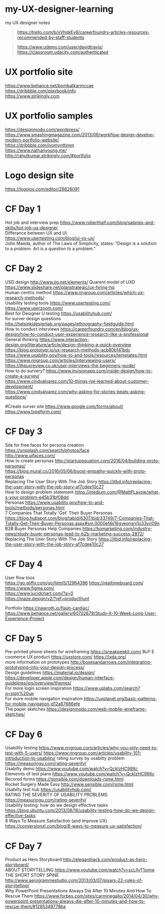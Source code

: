 # my-UX-designer-learning
my UX designer notes
>https://trello.com/b/xVhqkEy8/careerfoundry-articles-resources-recommended-by-staff-students

> https://www.udemy.com/user/davidtravis/  
> https://classroom.udacity.com/authenticated  
# UX portfolio site
 https://www.behance.net/bombatkarmccae  
 https://dribbble.com/playbook/info  
 https://www.strikingly.com
 # UX portfolio samples
 https://designmodo.com/wordpress/
 https://www.smashingmagazine.com/2013/06/workflow-design-develop-modern-portfolio-website/  
 https://dribbble.com/ivomynttinen  
 https://www.nathanyoung.me/  
 http://rahulkumar.strikingly.com/#portfolio  
# Logo design site 
 https://logojoy.com/editor/26826091  

# CF Day 1
 Hot job and interview prep
 https://www.roberthalf.com/blog/salaries-and-skills/hot-job-ux-designer  
 Differance between UX and UI  
 https://www.usertesting.com/blog/ui-vs-ux/  
 John Maeda, author of The Laws of Simplicity, states: “Design is a solution to a problem. Art is a question to a problem.” 
 # CF Day 2
 USD design  http://www.jjg.net/elements/
 Quarent model of UXD  https://www.slideshare.net/planstrategic/ux-hiring-hq  
 Human centric method https://www.nngroup.com/articles/which-ux-research-methods/  
 Usability testing tools   https://www.usertesting.com/   
 https://www.userzoom.com/    
Best for Designer U testing   https://usabilityhub.com/    
for surver design questions  http://helsinkidesignlab.org/pages/ethnography-fieldguide.html  
How to conduct interviews   https://careerfoundry.com/en/blog/ux-design/how-to-conduct-user-experience-research-like-a-professional  
General thinking  https://www.interaction-design.org/literature/article/design-thinking-a-quick-overview  
https://blog.prototypr.io/ux-research-methods-acb80b141bdc  
https://www.usability.gov/how-to-and-tools/resources/templates.html  
https://www.nngroup.com/articles/interviewing-users/  
https://theuxreview.co.uk/user-interviews-the-beginners-guide/    
How to do survery?
https://www.invisionapp.com/inside-design/how-to-create-a-survey/    
https://www.cindyalvarez.com/10-things-ive-learned-about-customer-development/  
https://www.cindyalvarez.com/why-asking-for-stories-beats-asking-questions/

#Create surver site  https://www.google.com/forms/about/  
https://www.typeform.com/   

# CF Day 3
Site for free faces for persona creation   https://unsplash.com/search/photos/face    
http://www.uifaces.com/  
How to create personas  http://startupequation.com/2016/04/building-proto-personas/    
https://blog.mural.co/2016/05/06/boost-empathy-quickly-with-proto-personas    
Replacing The User Story With The Job Story  https://jtbd.info/replacing-the-user-story-with-the-job-story-af7cdee10c27    
How to design problem statement  https://medium.com/@MattPLavoie/what-s-your-problem-e45b31bf08dd    
Personas  https://www.usability.gov/how-to-and-tools/methods/personas.html    
7 Companies That Totally 'Get' Their Buyer Personas  https://blog.hubspot.com/blog/tabid/6307/bid/33749/7-Companies-That-Totally-Get-Their-Buyer-Personas.aspx#sm.0000ef4ij16gveonsni1o33yri09n    
B2B Buyer Personas Help Companies   https://komarketing.com/industry-news/study-buyer-personas-lead-to-b2b-marketing-success-2872/   
Replacing The User Story With The Job Story  https://jtbd.info/replacing-the-user-story-with-the-job-story-af7cdee10c27    

# CF Day 4
User flow toos  
https://go.gliffy.com/go/html5/12964396
https://realtimeboard.com/  
https://www.figma.com/  
https://www.lucidchart.com/?a=0  
https://maze.design/v2/?ref=producthunt

Portfolio  https://nawroth.io/flash-cardiac/   
https://www.behance.net/gallery/60702679/Study-It-10-Week-Long-User-Experience-Project  

# CF Day 5 
Pre-printed phone sheets for wireframing  https://sneakpeekit.com/
BuY E coomerce UX product  https://uxstore.com/ 
 https://ixda.org/  
 more information on prototypes http://boxesandarrows.com/integrating-prototyping-into-your-design-process/  
 Design guidelines  https://material.io/design/  https://developer.apple.com/design/human-interface-guidelines/ios/overview/themes/  
 For more login screen inspiration  https://www.uplabs.com/search?q=sign%20up  
 For more mobile navigation inspiration  https://uxplanet.org/basic-patterns-for-mobile-navigation-d12a87686efe  
 The paper sketches  https://designmodo.com/web-mobile-wireframe-sketches/  
 
 # CF Day 6
 Usability testing  https://www.nngroup.com/articles/why-you-only-need-to-test-with-5-users/    https://www.nngroup.com/articles/usability-101-introduction-to-usability/
 rating survey by usabilty problem  https://measuringu.com/rating-severity/  
 Usabilty demo  https://www.youtube.com/watch?v=QckIzHC99Xc  
 Elememts of test plans  https://www.youtube.com/watch?v=QckIzHC99Xc
 Recored forms  https://sensible.com/downloads-rsme.html  
 Rocket Surgery Made Easy  http://www.sensible.com/rsme.html  
 Usabilty test hub  https://usabilityhub.com/  
 RATING THE SEVERITY OF USABILITY PROBLEMS  https://measuringu.com/rating-severity/  
 Usability testing: how do we design effective tasks  https://blog.ubuntu.com/2013/08/16/usability-testing-how-do-we-design-effective-tasks  
 8 Ways To Measure Satisfaction (and Improve UX)  https://conversionxl.com/blog/8-ways-to-measure-ux-satisfaction/

# CF Day 7
Product as Hero Storyboard  http://eleganthack.com/product-as-hero-storyboard/  
ABOUT STORYTELLING  https://www.youtube.com/watch?v=scLIlyT1omw  
THE SHORT STORY SPINE  http://www.aerogrammestudio.com/2013/03/07/pixars-22-rules-of-storytelling/  
Why PowerPoint Presentations Always Die After 10 Minutes And How To Rescue Them  https://www.forbes.com/sites/carminegallo/2014/04/30/why-powerpoint-presentations-always-die-after-10-minutes-and-how-to-rescue-them/#1285349778ba  



 
 
 
 
